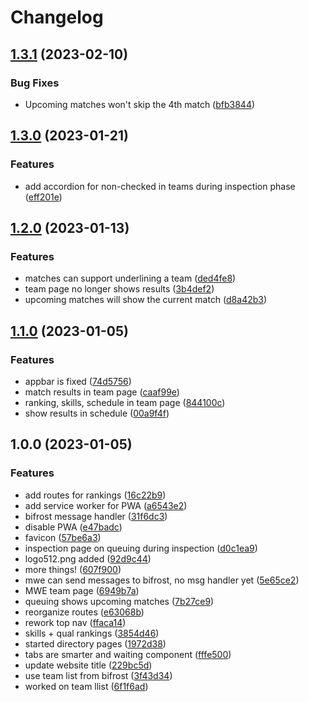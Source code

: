 # Changelog

## [1.3.1](https://github.com/18x18az/suez/compare/v1.3.0...v1.3.1) (2023-02-10)


### Bug Fixes

* Upcoming matches won't skip the 4th match ([bfb3844](https://github.com/18x18az/suez/commit/bfb384467f9402604f5adb88c9bf29cf94c0d450))

## [1.3.0](https://github.com/18x18az/suez/compare/v1.2.0...v1.3.0) (2023-01-21)


### Features

* add accordion for non-checked in teams during inspection phase ([eff201e](https://github.com/18x18az/suez/commit/eff201ebd416d323bb29245d30cf44b9f3de68f2))

## [1.2.0](https://github.com/18x18az/suez/compare/v1.1.0...v1.2.0) (2023-01-13)


### Features

* matches can support underlining a team ([ded4fe8](https://github.com/18x18az/suez/commit/ded4fe81e8669f335de2d0a9893713a0af1f77bd))
* team page no longer shows results ([3b4def2](https://github.com/18x18az/suez/commit/3b4def246dbc49b8aff439de503d8053fcf1ae28))
* upcoming matches will show the current match ([d8a42b3](https://github.com/18x18az/suez/commit/d8a42b375716fd68c6b721d1c863280a86143620))

## [1.1.0](https://github.com/18x18az/suez/compare/v1.0.0...v1.1.0) (2023-01-05)


### Features

* appbar is fixed ([74d5756](https://github.com/18x18az/suez/commit/74d575648fe6fa603bc1b91c32cf76def4839d89))
* match results in team page ([caaf99e](https://github.com/18x18az/suez/commit/caaf99e99f8fb5eae8508c9e30ff97f857da078c))
* ranking, skills, schedule in team page ([844100c](https://github.com/18x18az/suez/commit/844100c5bf7130bc5b2492236de3f3b6a585461b))
* show results in schedule ([00a9f4f](https://github.com/18x18az/suez/commit/00a9f4f68d5d2032dd4497e48b33f607d3a1cd14))

## 1.0.0 (2023-01-05)


### Features

* add routes for rankings ([16c22b9](https://github.com/18x18az/suez/commit/16c22b93e7998e8f49d21ce0a13c6808feb00889))
* add service worker for PWA ([a6543e2](https://github.com/18x18az/suez/commit/a6543e279e448d212d34b251580f6fc535cb56f0))
* bifrost message handler ([31f6dc3](https://github.com/18x18az/suez/commit/31f6dc36da403c8fbcea38a01fa7f6cc8e42e36d))
* disable PWA ([e47badc](https://github.com/18x18az/suez/commit/e47badc61d6848f7b9ea0da25cf62b1b75237c88))
* favicon ([57be6a3](https://github.com/18x18az/suez/commit/57be6a349c25f888df523a063c461074592d09ed))
* inspection page on queuing during inspection ([d0c1ea9](https://github.com/18x18az/suez/commit/d0c1ea934a6ad885694f3d3f2a759cae37d45673))
* logo512.png added ([92d9c44](https://github.com/18x18az/suez/commit/92d9c4466e9d7ba1d9d6d99d7cced0de2b81b2d7))
* more things! ([607f900](https://github.com/18x18az/suez/commit/607f90061b9370fa76dd59c89a17fd26ec5407eb))
* mwe can send messages to bifrost, no msg handler yet ([5e65ce2](https://github.com/18x18az/suez/commit/5e65ce2c972a0b787a3d7f58dad3612faf039f80))
* MWE team page ([6949b7a](https://github.com/18x18az/suez/commit/6949b7a3bdaf72e859c84066c611b59423985d1b))
* queuing shows upcoming matches ([7b27ce9](https://github.com/18x18az/suez/commit/7b27ce9cd8a27a668988c80285a9888d9e0b9afd))
* reorganize routes ([e63068b](https://github.com/18x18az/suez/commit/e63068b52366c344d10aa9ab0fca12bacfe5f629))
* rework top nav ([ffaca14](https://github.com/18x18az/suez/commit/ffaca14a1596adececbe7a522bab740e653b441c))
* skills + qual rankings ([3854d46](https://github.com/18x18az/suez/commit/3854d46a392aebbd1f0c925139526aafcf46ef35))
* started directory pages ([1972d38](https://github.com/18x18az/suez/commit/1972d38e170cd0a990ed651d5d26d76c9fc67eb0))
* tabs are smarter and waiting component ([fffe500](https://github.com/18x18az/suez/commit/fffe50035135ec6b6fc47949c29722f5fdf69bfd))
* update website title ([229bc5d](https://github.com/18x18az/suez/commit/229bc5da37bf6495cea761e382b59c21bce884f0))
* use team list from bifrost ([3f43d34](https://github.com/18x18az/suez/commit/3f43d34e0d5b67a9ed08bfa77d5132a94b1d9dd7))
* worked on team llist ([6f1f6ad](https://github.com/18x18az/suez/commit/6f1f6adda1f8d5c4e086cd1368787a06f9ad23e5))
